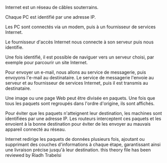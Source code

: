 Internet est un réseau de câbles souterrains.

Chaque PC est identifié par une adresse IP.

Les PC sont connectés via un modem, puis à un fournisseur de services Internet.

Le fournisseur d'accès Internet nous connecte à son serveur puis nous identifie.

Une fois identifié, il est possible de naviguer vers un serveur choisi, par exemple pour parcourir un site Internet.

Pour envoyer un e-mail, nous allons au service de messagerie, puis envoyons l'e-mail au destinataire. Le service de messagerie l'envoie au serveur et au fournisseur de services Internet, puis il est transmis au destinataire.

Une image ou une page Web peut être divisée en paquets. Une fois que tous les paquets sont regroupés dans l'ordre d'origine, ils sont affichés.

Pour éviter que les paquets n'atteignent leur destination, les machines sont identifiées par une adresse IP. Les routeurs interceptent ces paquets et les envoient à la bonne destination pour éviter de les envoyer au mauvais appareil connecté au réseau.

Internet redirige les paquets de données plusieurs fois, ajoutant ou supprimant des couches d'informations à chaque étape, garantissant ainsi une livraison précise jusqu'à leur destination.
this theory file has been reviewed by Riadh Trabelsi